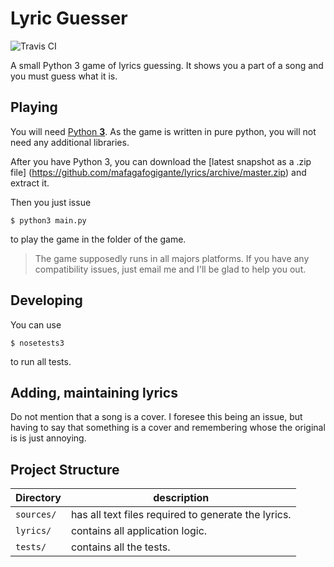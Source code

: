 # Lyric Guesser

![Travis CI](https://travis-ci.org/mafagafogigante/lyrics.svg?branch=master)

A small Python 3 game of lyrics guessing.
It shows you a part of a song and you must guess what it is.

## Playing

You will need [Python **3**](https://www.python.org/downloads/). As the game is
written in pure python, you will not need any additional libraries.

After you have Python 3, you can download the [latest snapshot as a .zip file]
(https://github.com/mafagafogigante/lyrics/archive/master.zip) and extract it.

Then you just issue

    $ python3 main.py

to play the game in the folder of the game.

> The game supposedly runs in all majors platforms. If you have any
> compatibility issues, just email me and I'll be glad to help you out.

## Developing

You can use

    $ nosetests3

to run all tests.

## Adding, maintaining lyrics

Do not mention that a song is a cover. I foresee this being an issue, but
having to say that something is a cover and remembering whose the original is
is just annoying.

## Project Structure
Directory   |  description
------------|-----------------------------------------------------
`sources/`  |  has all text files required to generate the lyrics.
`lyrics/`   |  contains all application logic.
`tests/`    |  contains all the tests.
